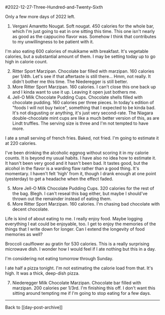 #2022-12-27-Three-Hundred-and-Twenty-Sixth

Only a few more days of 2022 left.

1)  Vergani Amaretto Nougat.  Soft nougat.  450 calories for the whole bar, which I'm just going to eat in one sitting this time.  This one isn't nearly as good as the cappucino flavor was.  Somehow I think that contributes to my unwillingness to be patient with it.

I'm also eating 600 calories of mukikame with breakfast.  It's vegetable calories, but a substantial amount of them.  I may be setting today up to go high in calorie count.

2) Ritter Sport Marzipan.  Chocolate bar filled with marzipan.  160 calories per 1/4th.  Let's see if that aftertaste is still there...  Hmm, not really.  It didn't bother me this time.  The Niederegger is still better.
3) More Ritter Sport Marzipan.  160 calories.  I can't close this one back up and I kinda want to use it up.  Leaving it open just bothers me.
4) Jell-O Milk Chocolate Pudding Cups.  Chocolate shells filled with chocolate pudding.  160 calories per three pieces.  In today's edition of "foods I will not buy twice", something that I expected to be kinda bad.  It's not disgusting or anything, it's just very second-rate.  The Niagara double-chocolate mint cups are like a much better version of this, as are Lindt truffles.  The serving size is three and I'm not tempted to have more.

I ate a small serving of french fries.  Baked, not fried.  I'm going to estimate it at 220 calories.

I've been drinking the alcoholic eggnog without scoring it in my calorie counts.  It is beyond my usual habits.  I have also no idea how to estimate it.  It hasn't been very good and it hasn't been bad.  It tastes good, but the alcohol in the flavor is a warding flaw rather than a good thing.  It's momentary.  I haven't felt 'high' from it, though I drank enough at one point (yesterday) to get a headache when the effect faded.

5) More Jell-O Milk Chocolate Pudding Cups.  320 calories for the rest of the bag.  Blegh.  I can't reseal this bag either, but maybe I should've thrown out the remainder instead of eating them.
6) More Ritter Sport Marzipan.  160 calories.  I'm chasing bad chocolate with decent chocolate.

Life is kind of about eating to me.  I really enjoy food.  Maybe logging everything I eat could be enjoyable, too.  I get to enjoy the memories of the things that I write down for longer.  Can I extend the longevity of food memories as well?

Broccoli caulflower au gratin for 530 calories.  This is a really surprising microwave dish.  I wonder how I would feel if I ate nothing but this in a day.

I'm considering not eating tomorrow through Sunday.

I ate half a pizza tonight.  I'm not estimating the calorie load from that.  It's high.  It was a thick, deep-dish pizza.

7) Niederegger Milk Chocolate Marzipan.  Chocolate bar filled with marzipan.  200 calories per 1/3rd.  I'm finishing this off.  I don't want this sitting around tempting me if I'm going to stop eating for a few days.

---
Back to [[day-post-archive]]